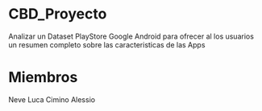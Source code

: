 # CBD_Proyecto
Analizar un Dataset PlayStore Google Android para ofrecer al los usuarios un resumen completo sobre las caracteristicas de las Apps 

# Miembros
Neve Luca
Cimino Alessio

